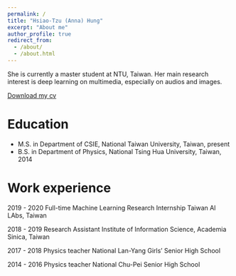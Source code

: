 ```yaml
---
permalink: /
title: "Hsiao-Tzu (Anna) Hung"
excerpt: "About me"
author_profile: true
redirect_from: 
  - /about/
  - /about.html
---
```


She is currently a master student at NTU, Taiwan. Her main research interest is deep learning on multimedia, especially on audios and images.

[Download my cv](https://remyhuang.github.io/files/Anna_resume_2020.pdf)


Education
======

* M.S. in Department of CSIE, 
National Taiwan University, Taiwan, present
* B.S. in Department of Physics, 
National Tsing Hua University, Taiwan, 2014



Work experience
======

2019 - 2020
Full-time Machine Learning Research Internship
Taiwan AI LAbs, Taiwan

2018 - 2019
Research Assistant
Institute of Information Science, Academia Sinica, Taiwan

2017 - 2018
Physics teacher
National Lan-Yang Girls’ Senior High School

2014 - 2016
Physics teacher
National Chu-Pei Senior High School


